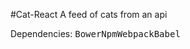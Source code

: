 #Cat-React
A feed of cats from an api 

Dependencies: <tt>Bower</tt><tt>Npm</tt><tt>Webpack</tt><tt>Babel</tt>

